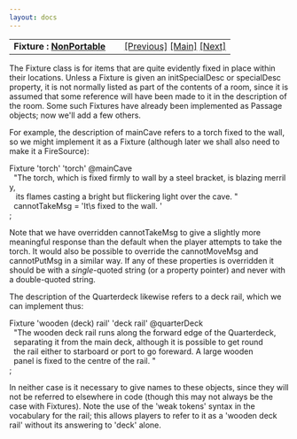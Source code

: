 ```yaml
---
layout: docs
---
```

<table width="100%" data-border="0" data-cellspacing="0"
data-cellpadding="3" data-bgcolor="#C0C0C0">
<colgroup>
<col style="width: 50%" />
<col style="width: 50%" />
</colgroup>
<tbody>
<tr>
<td style="text-align: left;"><strong>Fixture : <a
href="nonportableintroduction.html">NonPortable</a><br />
</strong></td>
<td style="text-align: right;"><a
href="nonportableintroduction.html">[Previous]</a> <a
href="generalintroduction.html">[Main]</a> <a
href="customfixture.html">[Next]</a></td>
</tr>
</tbody>
</table>

  
The Fixture class is for items that are quite evidently fixed in place
within their locations. Unless a Fixture is given an initSpecialDesc or
specialDesc property, it is not normally listed as part of the contents
of a room, since it is assumed that some reference will have been made
to it in the description of the room. Some such Fixtures have already
been implemented as Passage objects; now we'll add a few others.  
  
For example, the description of mainCave refers to a torch fixed to the
wall, so we might implement it as a Fixture (although later we shall
also need to make it a FireSource):  
  
Fixture 'torch' 'torch' @mainCave  
  "The torch, which is fixed firmly to wall by a steel bracket, is blazing merrily,  
   its flames casting a bright but flickering light over the cave. "  
  cannotTakeMsg = 'It\\s fixed to the wall. '  
;  
  
Note that we have overridden cannotTakeMsg to give a slightly more
meaningful response than the default when the player attempts to take
the torch. It would also be possible to override the cannotMoveMsg and
cannotPutMsg in a similar way. If any of these properties is overridden
it should be with a *single*-quoted string (or a property pointer) and
never with a double-quoted string.  
  
The description of the Quarterdeck likewise refers to a deck rail, which
we can implement thus:  
  
Fixture 'wooden (deck) rail' 'deck rail' @quarterDeck  
  "The wooden deck rail runs along the forward edge of the Quarterdeck,  
  separating it from the main deck, although it is possible to get round  
  the rail either to starboard or port to go foreward. A large wooden  
  panel is fixed to the centre of the rail. "  
;  
  
In neither case is it necessary to give names to these objects, since
they will not be referred to elsewhere in code (though this may not
always be the case with Fixtures). Note the use of the 'weak tokens'
syntax in the vocabulary for the rail; this allows players to refer to
it as a 'wooden deck rail' without its answering to 'deck' alone.  
